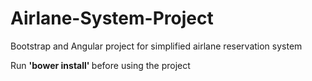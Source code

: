 # Airlane-System-Project
Bootstrap and Angular project for simplified airlane reservation system

Run <b> 'bower install' </b>  before using the project
